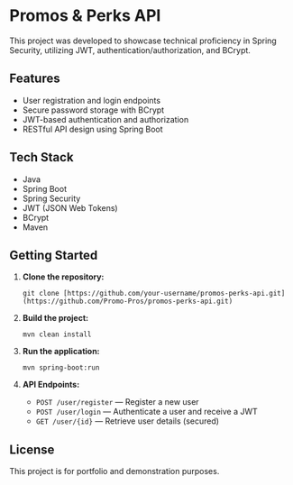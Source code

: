 # Promos & Perks API

This project was developed to showcase technical proficiency in Spring Security, utilizing JWT, authentication/authorization, and BCrypt.

## Features

- User registration and login endpoints
- Secure password storage with BCrypt
- JWT-based authentication and authorization
- RESTful API design using Spring Boot

## Tech Stack

- Java
- Spring Boot
- Spring Security
- JWT (JSON Web Tokens)
- BCrypt
- Maven

## Getting Started

1. **Clone the repository:**
   ```
   git clone [https://github.com/your-username/promos-perks-api.git](https://github.com/Promo-Pros/promos-perks-api.git)
   ```

2. **Build the project:**
   ```
   mvn clean install
   ```

3. **Run the application:**
   ```
   mvn spring-boot:run
   ```

4. **API Endpoints:**
   - `POST /user/register` — Register a new user
   - `POST /user/login` — Authenticate a user and receive a JWT
   - `GET /user/{id}` — Retrieve user details (secured)

## License

This project is for portfolio and demonstration purposes.
